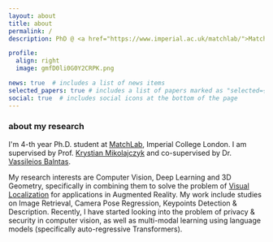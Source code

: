 ```yaml
---
layout: about
title: about
permalink: /
description: PhD @ <a href="https://www.imperial.ac.uk/matchlab/">MatchLab, Imperial College London</a> | ex-<a href="https://about.facebook.com/realitylabs">Reality Labs, Meta</a> & Scape Technologies | HK, London

profile:
  align: right
  image: gmfD0li0G0Y2CRPK.png 

news: true  # includes a list of news items
selected_papers: true # includes a list of papers marked as "selected={true}"
social: true  # includes social icons at the bottom of the page
---
```


### about my research
I'm 4-th year Ph.D. student at [MatchLab](https://www.imperial.ac.uk/matchlab/), Imperial College London. I am supervised by Prof. [Krystian Mikolajczyk](https://www.imperial.ac.uk/people/k.mikolajczyk) and co-supervised by Dr. [Vassileios Balntas](http://vbalnt.github.io/).

My research interests are Computer Vision, Deep Learning and 3D Geometry, specifically in combining them to solve the problem of [Visual Localization](https://www.visuallocalization.net/) for applications in Augmented Reality. My work include studies on Image Retrieval, Camera Pose Regression, Keypoints Detection & Description. Recently, I have started looking into the problem of privacy & security in computer vision, as well as multi-modal learning using language models (specifically auto-regressive Transformers).